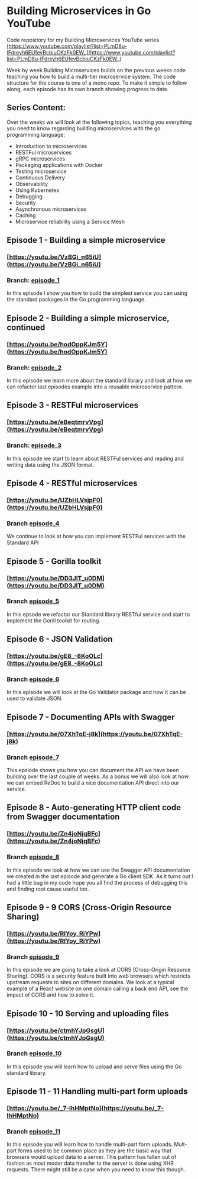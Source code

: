 #  Building Microservices in Go YouTube
Code repository for my Building Microservices YouTube series 
[https://www.youtube.com/playlist?list=PLmD8u-IFdreyh6EUfevBcbiuCKzFk0EW_](https://www.youtube.com/playlist?list=PLmD8u-IFdreyh6EUfevBcbiuCKzFk0EW_)

Week by week Building Microservices builds on the previous weeks code teaching you how to build a multi-tier microservice system. The code structure for the course is one of a mono repo. To make it simple to follow along, each episode has its own branch showing progress to date. 

## Series Content:

Over the weeks we will look at the following topics, teaching you everything you need to know regarding building microservices with the go programming language:

- Introduction to microservices
- RESTFul microservices
- gRPC microservices
- Packaging applications with Docker
- Testing microservice
- Continuous Delivery
- Observability
- Using Kubernetes
- Debugging
- Security
- Asynchronous microservices
- Caching
- Microservice reliability using a Service Mesh


## Episode 1 - Building a simple microservice

### [https://youtu.be/VzBGi_n65iU](https://youtu.be/VzBGi_n65iU)

### Branch: [episode_1](https://github.com/nicholasjackson/building-microservices-youtube/tree/episode_1)

In this episode I show you how to build the simplest service you can using the standard packages in the Go programming language. 


## Episode 2 - Building a simple microservice, continued

### [https://youtu.be/hodOppKJm5Y](https://youtu.be/hodOppKJm5Y)

### Branch: [episode_2](https://github.com/nicholasjackson/building-microservices-youtube/tree/episode_2)

In this episode we learn more about the standard library and look at how we can refactor last episodes example into a reusable microservice pattern.


## Episode 3 - RESTFul microservices

### [https://youtu.be/eBeqtmrvVpg](https://youtu.be/eBeqtmrvVpg)

### Branch: [episode_3](https://github.com/nicholasjackson/building-microservices-youtube/tree/episode_3)

In this episode we start to learn about RESTFul services and reading and writing data using the JSON format.


## Episode 4 - RESTful microservices

### [https://youtu.be/UZbHLVsjpF0](https://youtu.be/UZbHLVsjpF0)

### Branch [episode_4](https://github.com/nicholasjackson/building-microservices-youtube/tree/episode_4)

We continue to look at how you can implement RESTFul services with the Standard API


## Episode 5 - Gorilla toolkit

### [https://youtu.be/DD3JlT_u0DM](https://youtu.be/DD3JlT_u0DM)

### Branch [episode_5](https://github.com/nicholasjackson/building-microservices-youtube/tree/episode_5)

In this epsode we refactor our Standard library RESTful service and start to implement the Gorill toolkit for routing.


## Episode 6 - JSON Validation

### [https://youtu.be/gE8_-8KoOLc](https://youtu.be/gE8_-8KoOLc)

### Branch [episode_6](https://github.com/nicholasjackson/building-microservices-youtube/tree/episode_6)

In this episode we will look at the Go Validator package and how it can be used to validate JSON.


## Episode 7 - Documenting APIs with Swagger

### [https://youtu.be/07XhTqE-j8k](https://youtu.be/07XhTqE-j8k)

### Branch [episode_7](https://github.com/nicholasjackson/building-microservices-youtube/tree/episode_7)

This epsiode shows you how you can document the API we have been building over the last couple of weeks. As a bonus we will also look at how we can embed ReDoc to build a nice documentation API direct into our service.


## Episode 8 - Auto-generating HTTP client code from Swagger documentation

### [https://youtu.be/Zn4joNjqBFc](https://youtu.be/Zn4joNjqBFc)

### Branch [episode_8](https://github.com/nicholasjackson/building-microservices-youtube/tree/episode_8)

In this episode we look at how we can use the Swagger API documentation we created in the last episode and generate a Go client SDK. As it turns out I had a little bug in my code
hope you all find the process of debugging this and finding root cause useful too.


## Episode 9 - 9 CORS (Cross-Origin Resource Sharing)

### [https://youtu.be/RlYoy_RiYPw](https://youtu.be/RlYoy_RiYPw)

### Branch [episode_9](https://github.com/nicholasjackson/building-microservices-youtube/tree/episode_9)

In this episode we are going to take a look at CORS (Cross-Origin Resource Sharing). CORS is a security feature built into web browsers which restricts upstream requests to sites on different domains. We look at a typical example of a React website on one domain calling a back end API, see the impact of CORS and how to solve it.


## Episode 10 - 10 Serving and uploading files

### [https://youtu.be/ctmhYJpGsgU](https://youtu.be/ctmhYJpGsgU)

### Branch [episode_10](https://github.com/nicholasjackson/building-microservices-youtube/tree/episode_10)

In this episode you will learn how to upload and serve files using the Go standard library.



## Episode 11 - 11 Handling multi-part form uploads

### [https://youtu.be/_7-IhHMptNo](https://youtu.be/_7-IhHMptNo)

### Branch [episode_11](https://github.com/nicholasjackson/building-microservices-youtube/tree/episode_10)

In this episode you will learn how to handle multi-part form uploads. Mult-part forms used to be common place as they are the basic way that browsers would upload data to a server. This pattern has fallen out of fashion as most moder data transfer to the server is done using XHR requests. There might still be a case when you need to know this though.
